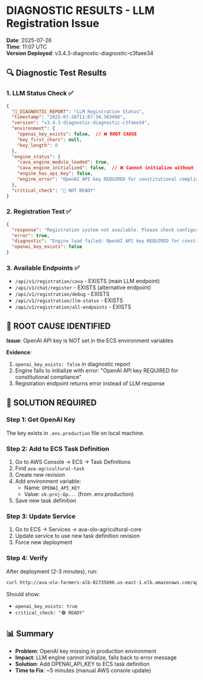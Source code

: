 # DIAGNOSTIC RESULTS - LLM Registration Issue

**Date**: 2025-07-26  
**Time**: 11:07 UTC  
**Version Deployed**: v3.4.3-diagnostic-diagnostic-c3faee34

## 🔍 Diagnostic Test Results

### 1. LLM Status Check ✅
```json
{
  "🚨_DIAGNOSTIC_REPORT": "LLM Registration Status",
  "timestamp": "2025-07-26T11:07:34.363498",
  "version": "v3.4.3-diagnostic-diagnostic-c3faee34",
  "environment": {
    "openai_key_exists": false,  // ❌ ROOT CAUSE
    "key_first_chars": null,
    "key_length": 0
  },
  "engine_status": {
    "cava_engine_module_loaded": true,
    "cava_engine_initialized": false,  // ❌ Cannot initialize without key
    "engine_has_api_key": false,
    "engine_error": "OpenAI API key REQUIRED for constitutional compliance"
  },
  "critical_check": "🔴 NOT READY"
}
```

### 2. Registration Test ✅
```json
{
  "response": "Registration system not available. Please check configuration.",
  "error": true,
  "diagnostic": "Engine load failed: OpenAI API key REQUIRED for constitutional compliance",
  "openai_key_exists": false
}
```

### 3. Available Endpoints ✅
- `/api/v1/registration/cava` - EXISTS (main LLM endpoint)
- `/api/v1/chat/register` - EXISTS (alternative endpoint)
- `/api/v1/registration/debug` - EXISTS
- `/api/v1/registration/llm-status` - EXISTS
- `/api/v1/registration/all-endpoints` - EXISTS

## 🎯 ROOT CAUSE IDENTIFIED

**Issue**: OpenAI API key is NOT set in the ECS environment variables

**Evidence**:
1. `openai_key_exists: false` in diagnostic report
2. Engine fails to initialize with error: "OpenAI API key REQUIRED for constitutional compliance"
3. Registration endpoint returns error instead of LLM response

## 🔧 SOLUTION REQUIRED

### Step 1: Get OpenAI Key
The key exists in `.env.production` file on local machine.

### Step 2: Add to ECS Task Definition
1. Go to AWS Console → ECS → Task Definitions
2. Find `ava-agricultural-task` 
3. Create new revision
4. Add environment variable:
   - Name: `OPENAI_API_KEY`
   - Value: `sk-proj-Op...` (from .env.production)
5. Save new task definition

### Step 3: Update Service
1. Go to ECS → Services → ava-olo-agricultural-core
2. Update service to use new task definition revision
3. Force new deployment

### Step 4: Verify
After deployment (2-3 minutes), run:
```bash
curl http://ava-olo-farmers-alb-82735690.us-east-1.elb.amazonaws.com/api/v1/registration/llm-status
```

Should show:
- `openai_key_exists: true`
- `critical_check: "🟢 READY"`

## 📊 Summary

- **Problem**: OpenAI key missing in production environment
- **Impact**: LLM engine cannot initialize, falls back to error message
- **Solution**: Add OPENAI_API_KEY to ECS task definition
- **Time to Fix**: ~5 minutes (manual AWS console update)